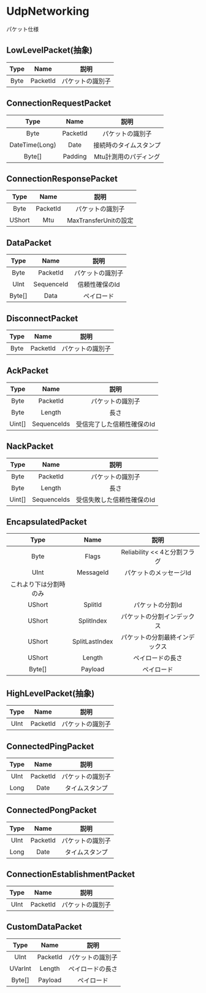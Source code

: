 # UdpNetworking

パケット仕様

## LowLevelPacket(抽象)
|Type|Name|説明|
|:--:|:--:|:--:|
|Byte|PacketId|パケットの識別子|

## ConnectionRequestPacket
|Type|Name|説明|
|:--:|:--:|:--:|
|Byte|PacketId|パケットの識別子|
|DateTime(Long)|Date|接続時のタイムスタンプ|
|Byte[]|Padding|Mtu計測用のパディング

## ConnectionResponsePacket
|Type|Name|説明|
|:--:|:--:|:--:|
|Byte|PacketId|パケットの識別子|
|UShort|Mtu|MaxTransferUnitの設定|

## DataPacket
|Type|Name|説明|
|:--:|:--:|:--:|
|Byte|PacketId|パケットの識別子|
|UInt|SequenceId|信頼性確保のId|
|Byte[]|Data|ペイロード|

## DisconnectPacket
|Type|Name|説明|
|:--:|:--:|:--:|
|Byte|PacketId|パケットの識別子|

## AckPacket
|Type|Name|説明|
|:--:|:--:|:--:|
|Byte|PacketId|パケットの識別子|
|Byte|Length|長さ|
|Uint[]|SequenceIds|受信完了した信頼性確保のId|

## NackPacket
|Type|Name|説明|
|:--:|:--:|:--:|
|Byte|PacketId|パケットの識別子|
|Byte|Length|長さ|
|Uint[]|SequenceIds|受信失敗した信頼性確保のId|

## EncapsulatedPacket
|Type|Name|説明|
|:--:|:--:|:--:|
|Byte|Flags|Reliability << 4と分割フラグ|
|UInt|MessageId|パケットのメッセージId|
|これより下は分割時のみ|||
|UShort|SplitId|パケットの分割Id|
|UShort|SplitIndex|パケットの分割インデックス|
|UShort|SplitLastIndex|パケットの分割最終インデックス|
|UShort|Length|ペイロードの長さ|
|Byte[]|Payload|ペイロード|

## HighLevelPacket(抽象)
|Type|Name|説明|
|:--:|:--:|:--:|
|UInt|PacketId|パケットの識別子|

## ConnectedPingPacket
|Type|Name|説明|
|:--:|:--:|:--:|
|UInt|PacketId|パケットの識別子|
|Long|Date|タイムスタンプ|

## ConnectedPongPacket
|Type|Name|説明|
|:--:|:--:|:--:|
|UInt|PacketId|パケットの識別子|
|Long|Date|タイムスタンプ|

## ConnectionEstablishmentPacket
|Type|Name|説明|
|:--:|:--:|:--:|
|UInt|PacketId|パケットの識別子|

## CustomDataPacket
|Type|Name|説明|
|:--:|:--:|:--:|
|UInt|PacketId|パケットの識別子|
|UVarInt|Length|ペイロードの長さ|
|Byte[]|Payload|ペイロード|
